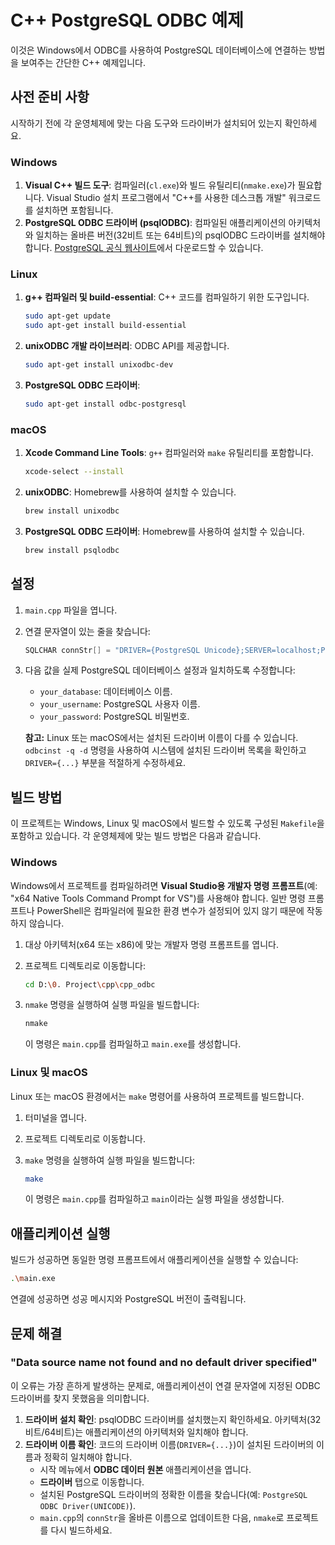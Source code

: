 # C++ PostgreSQL ODBC 예제

이것은 Windows에서 ODBC를 사용하여 PostgreSQL 데이터베이스에 연결하는 방법을 보여주는 간단한 C++ 예제입니다.

## 사전 준비 사항

시작하기 전에 각 운영체제에 맞는 다음 도구와 드라이버가 설치되어 있는지 확인하세요.

### Windows

1. **Visual C++ 빌드 도구**: 컴파일러(`cl.exe`)와 빌드 유틸리티(`nmake.exe`)가 필요합니다. Visual Studio 설치 프로그램에서 "C++를 사용한 데스크톱 개발" 워크로드를 설치하면 포함됩니다.
2. **PostgreSQL ODBC 드라이버 (psqlODBC)**: 컴파일된 애플리케이션의 아키텍처와 일치하는 올바른 버전(32비트 또는 64비트)의 psqlODBC 드라이버를 설치해야 합니다. [PostgreSQL 공식 웹사이트](https://www.postgresql.org/ftp/odbc/versions/msi/)에서 다운로드할 수 있습니다.

### Linux

1. **g++ 컴파일러 및 build-essential**: C++ 코드를 컴파일하기 위한 도구입니다.

   ```sh
   sudo apt-get update
   sudo apt-get install build-essential
   ```

2. **unixODBC 개발 라이브러리**: ODBC API를 제공합니다.

   ```sh
   sudo apt-get install unixodbc-dev
   ```

3. **PostgreSQL ODBC 드라이버**:

   ```sh
   sudo apt-get install odbc-postgresql
   ```

### macOS

1. **Xcode Command Line Tools**: `g++` 컴파일러와 `make` 유틸리티를 포함합니다.

   ```sh
   xcode-select --install
   ```

2. **unixODBC**: Homebrew를 사용하여 설치할 수 있습니다.

   ```sh
   brew install unixodbc
   ```

3. **PostgreSQL ODBC 드라이버**: Homebrew를 사용하여 설치할 수 있습니다.

   ```sh
   brew install psqlodbc
   ```

## 설정

1. `main.cpp` 파일을 엽니다.
2. 연결 문자열이 있는 줄을 찾습니다:

    ```cpp
    SQLCHAR connStr[] = "DRIVER={PostgreSQL Unicode};SERVER=localhost;PORT=5432;DATABASE=your_database;UID=your_username;PWD=your_password;";
    ```

3. 다음 값을 실제 PostgreSQL 데이터베이스 설정과 일치하도록 수정합니다:
    * `your_database`: 데이터베이스 이름.
    * `your_username`: PostgreSQL 사용자 이름.
    * `your_password`: PostgreSQL 비밀번호.

    **참고:** Linux 또는 macOS에서는 설치된 드라이버 이름이 다를 수 있습니다. `odbcinst -q -d` 명령을 사용하여 시스템에 설치된 드라이버 목록을 확인하고 `DRIVER={...}` 부분을 적절하게 수정하세요.

## 빌드 방법

이 프로젝트는 Windows, Linux 및 macOS에서 빌드할 수 있도록 구성된 `Makefile`을 포함하고 있습니다. 각 운영체제에 맞는 빌드 방법은 다음과 같습니다.

### Windows

Windows에서 프로젝트를 컴파일하려면 **Visual Studio용 개발자 명령 프롬프트**(예: "x64 Native Tools Command Prompt for VS")를 사용해야 합니다. 일반 명령 프롬프트나 PowerShell은 컴파일러에 필요한 환경 변수가 설정되어 있지 않기 때문에 작동하지 않습니다.

1. 대상 아키텍처(x64 또는 x86)에 맞는 개발자 명령 프롬프트를 엽니다.
2. 프로젝트 디렉토리로 이동합니다:

    ```sh
    cd D:\0. Project\cpp\cpp_odbc
    ```

3. `nmake` 명령을 실행하여 실행 파일을 빌드합니다:

    ```sh
    nmake
    ```

    이 명령은 `main.cpp`를 컴파일하고 `main.exe`를 생성합니다.

### Linux 및 macOS

Linux 또는 macOS 환경에서는 `make` 명령어를 사용하여 프로젝트를 빌드합니다.

1. 터미널을 엽니다.
2. 프로젝트 디렉토리로 이동합니다.
3. `make` 명령을 실행하여 실행 파일을 빌드합니다:

    ```sh
    make
    ```

    이 명령은 `main.cpp`를 컴파일하고 `main`이라는 실행 파일을 생성합니다.

## 애플리케이션 실행

빌드가 성공하면 동일한 명령 프롬프트에서 애플리케이션을 실행할 수 있습니다:

```sh
.\main.exe
```

연결에 성공하면 성공 메시지와 PostgreSQL 버전이 출력됩니다.

## 문제 해결

### "Data source name not found and no default driver specified"

이 오류는 가장 흔하게 발생하는 문제로, 애플리케이션이 연결 문자열에 지정된 ODBC 드라이버를 찾지 못했음을 의미합니다.

1. **드라이버 설치 확인**: psqlODBC 드라이버를 설치했는지 확인하세요. 아키텍처(32비트/64비트)는 애플리케이션의 아키텍처와 일치해야 합니다.
2. **드라이버 이름 확인**: 코드의 드라이버 이름(`DRIVER={...}`)이 설치된 드라이버의 이름과 정확히 일치해야 합니다.
    * 시작 메뉴에서 **ODBC 데이터 원본** 애플리케이션을 엽니다.
    * **드라이버** 탭으로 이동합니다.
    * 설치된 PostgreSQL 드라이버의 정확한 이름을 찾습니다(예: `PostgreSQL ODBC Driver(UNICODE)`).
    * `main.cpp`의 `connStr`을 올바른 이름으로 업데이트한 다음, `nmake`로 프로젝트를 다시 빌드하세요.
